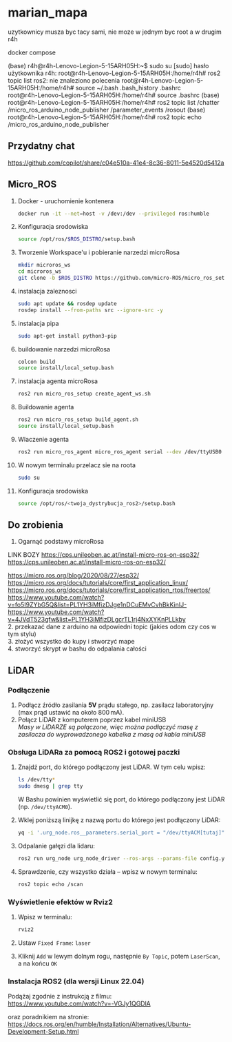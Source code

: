 # marian_mapa
uzytkownicy musza byc tacy sami, nie moze w jednym byc root a w drugim r4h  


docker compose  

  (base) r4h@r4h-Lenovo-Legion-5-15ARH05H:~$ sudo su
[sudo] hasło użytkownika r4h: 
root@r4h-Lenovo-Legion-5-15ARH05H:/home/r4h# ros2 topic list
ros2: nie znaleziono polecenia
root@r4h-Lenovo-Legion-5-15ARH05H:/home/r4h# source ~/.bash
.bash_history  .bashrc        
root@r4h-Lenovo-Legion-5-15ARH05H:/home/r4h# source .bashrc
(base) root@r4h-Lenovo-Legion-5-15ARH05H:/home/r4h# ros2 topic list
/chatter
/micro_ros_arduino_node_publisher
/parameter_events
/rosout
(base) root@r4h-Lenovo-Legion-5-15ARH05H:/home/r4h# ros2 topic echo /micro_ros_arduino_node_publisher 
## Przydatny chat  
https://github.com/copilot/share/c04e510a-41e4-8c36-8011-5e4520d5412a  

## Micro_ROS  
1. Docker - uruchomienie kontenera
   ```bash
   docker run -it --net=host -v /dev:/dev --privileged ros:humble
   ```
3. Konfiguracja srodowiska
   ```bash
   source /opt/ros/$ROS_DISTRO/setup.bash
   ```
3. Tworzenie Workspace'u i pobieranie narzedzi microRosa
   ```bash
   mkdir microros_ws
   cd microros_ws
   git clone -b $ROS_DISTRO https://github.com/micro-ROS/micro_ros_setup.git src/micro_ros_setup
   ```
4. instalacja zaleznosci
   ```bash
   sudo apt update && rosdep update
   rosdep install --from-paths src --ignore-src -y
   ```
5. instalacja pipa
   ```bash
   sudo apt-get install python3-pip
   ```
7. buildowanie narzedzi microRosa
   ```bash
   colcon build
   source install/local_setup.bash
   ```
8. instalacja agenta microRosa
   ```bash
   ros2 run micro_ros_setup create_agent_ws.sh
   ```
9. Buildowanie agenta
   ```bash
   ros2 run micro_ros_setup build_agent.sh
   source install/local_setup.bash
   ```
10. Wlaczenie agenta
    ```bash
    ros2 run micro_ros_agent micro_ros_agent serial --dev /dev/ttyUSB0
    ```
11. W nowym terminalu przelacz sie na roota
    ```bash
    sudo su
    ```
12. Konfiguracja srodowiska
    ```bash
    source /opt/ros/<twoja_dystrybucja_ros2>/setup.bash
    ```
    
    

  
## Do zrobienia
1. Ogarnąć podstawy microRosa

LINK BOZY
https://cps.unileoben.ac.at/install-micro-ros-on-esp32/  https://cps.unileoben.ac.at/install-micro-ros-on-esp32/



https://micro.ros.org/blog/2020/08/27/esp32/  
https://micro.ros.org/docs/tutorials/core/first_application_linux/  
https://micro.ros.org/docs/tutorials/core/first_application_rtos/freertos/  
https://www.youtube.com/watch?v=fo5I9ZYbG5Q&list=PL1YH3iMfizDJge1nDCuEMvCvhBkKinIJ-  
https://www.youtube.com/watch?v=4JVdT523gfw&list=PL1YH3iMfizDLgcrTL1rj4NxXYKnPLLkby  
2. przekazać dane z arduino na odpowiedni topic (jakies odom czy cos w tym stylu)  
3. złożyć wszystko do kupy i stworzyć mape  
4. stworzyć skrypt w bashu do odpalania całości  

## LiDAR

### Podłączenie

1. Podłącz źródło zasilania **5V** prądu stałego, np. zasilacz laboratoryjny (max prąd ustawić na około 800 mA).
2. Połącz LiDAR z komputerem poprzez kabel miniUSB  
   _Masy w LiDARZE są połączone, więc można podłączyć masę z zasilacza do wyprowadzonego kabelka z masą od kabla miniUSB_

### Obsługa LiDARa za pomocą ROS2 i gotowej paczki

1. Znajdź port, do którego podłączony jest LiDAR. W tym celu wpisz:

   ```bash
   ls /dev/tty*
   sudo dmesg | grep tty
   ```

   W Bashu powinien wyświetlić się port, do którego podłączony jest LiDAR (np. `/dev/ttyACM0`).

2. Wklej poniższą linijkę z nazwą portu do którego jest podłączony LiDAR:

   ```bash
   yq -i '.urg_node.ros__parameters.serial_port = "/dev/ttyACM[tutaj]"' config.yaml
   ```

3. Odpalanie gałęzi dla lidaru:

   ```bash
   ros2 run urg_node urg_node_driver --ros-args --params-file config.yaml
   ```

4. Sprawdzenie, czy wszystko działa – wpisz w nowym terminalu:

   ```bash
   ros2 topic echo /scan
   ```

### Wyświetlenie efektów w Rviz2

1. Wpisz w terminalu:

   ```bash
   rviz2
   ```

2. Ustaw `Fixed Frame`: `laser`
3. Kliknij `Add` w lewym dolnym rogu, następnie `By Topic`, potem `LaserScan`, a na końcu `OK`

### Instalacja ROS2 (dla wersji Linux 22.04)

Podążaj zgodnie z instrukcją z filmu:  
https://www.youtube.com/watch?v=-VGJy1QGDlA

oraz poradnikiem na stronie:  
https://docs.ros.org/en/humble/Installation/Alternatives/Ubuntu-Development-Setup.html
